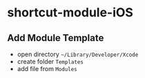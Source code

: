 # shortcut-module-iOS

## Add Module Template
- open directory ```~/Library/Developer/Xcode```
- create folder ```Templates```
- add file from ```Modules```

